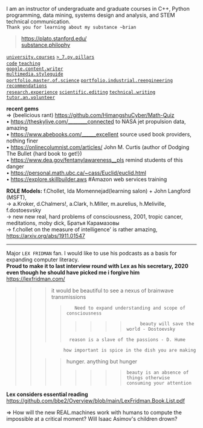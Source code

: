 I am an instructor of undergraduate and graduate courses in C++, Python programming, data mining, systems design and analysis, and STEM technical communication.  
`Thank you for learning about my substance ~brian`

> https://plato.stanford.edu/  
 [substance.philophy](https://github.com/bbe2/research-papers-i-love/blob/9c8853f102a40c037cb76c34e43d9f4668d893e4/(2022)%20(plato)%20substance.pdf)  

[`university.courses`](https://github.com/bbe2/professor) [`>_7.py.pillars`](https://github.com/bbe2/portfolio/tree/%3E_7_Pillars_of_Python)  
[`code`](https://github.com/bbe2/portfolio/tree/code)  [`teaching`](https://github.com/bbe2/portfolio/tree/teaching)  
[`google.content.writer`](https://github.com/bbe2/portfolio/tree/tech_curriculum_an_GwG)  
[`multimedia.styleguide`](https://github.com/bbe2/portfolio/tree/multimedia_styleguide)  
[`portfolio.master.of.science`](https://github.com/bbe2/portfolio/tree/master_portfolio)  [`portfolio.industrial.reengineering`](https://github.com/bbe2/portfolio/tree/reengineering)  
[`recommendations`](https://github.com/bbe2/portfolio/tree/reference_recommend)    
[`research.experience`](https://github.com/bbe2/portfolio/tree/research_experience ) [`scientific.editing`](https://github.com/bbe2/portfolio/tree/scientific_edit) 
[`technical.writing`](https://github.com/bbe2/portfolio/tree/tech_write)  [`tutor.an.volunteer`](https://github.com/bbe2/portfolio/tree/tutor_volunteer)  


**recent gems**  
=> (beelicious rant) https://github.com/HimangshuCyber/Math-Quiz  
• https://theskylive.com/________connected to NASA jet propulsion data, amazing   
• https://www.abebooks.com/______excellent source used book providers, nothing finer  
• https://onlinecolumnist.com/articles/ John M. Curtis (author of Dodging The Bullet {hard book to get!})  
• https://www.dea.gov/fentanylawareness__pls remind students of this danger     
• https://personal.math.ubc.ca/~cass/Euclid/euclid.html  
• https://explore.skillbuilder.aws  #Amazon web services training  

**ROLE Models:** f.Chollet, Ida Momennejad(learning salon) + John Langford (MSFT),  
-> a.Kroker, d.Chalmers!, a.Clark, h.Miller, m.aurelius, h.Meliville, f.dostoesvsky  
-> new new real, hard problems of consciousness, 2001, tropic cancer, meditations, moby dick, Братья Карамазовы  
-> f.chollet on the measure of intelligence' is rather amazing, https://arxiv.org/abs/1911.01547  

---------
Major `LEX FRIDMAN` fan. I would like to use his podcasts as a basis for expanding computer literacy.  
**Proud to make it to last interview round with Lex as his secretary, 2020**  
**even though he should have picked me i forgive him**
https://lexfridman.com/    

>>> it would be beautiful to see a nexus of brainwave transmissions  
>>>>        Need to expand understanding and scope of consciousness   
>>>> >>>>          beauty will save the world - Dostoevsky   
>>>>      reason is a slave of the passions - D. Hume  
>>               how important is spice in the dish you are making  
>>>>  hunger. anything but hunger  
>>>> >>>>     beauty is an absence of things otherwise consuming your attention  
**Lex considers essential reading**   https://github.com/bbe2/Overview/blob/main/LexFridman.Book.List.pdf  


=> How will the new REAL.machines work with humans to compute the impossible at a critical moment?
Will Isaac Asimov's children drown?  
